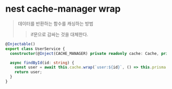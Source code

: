 # nest cache-manager wrap

> 데이터를 반환하는 함수를 캐싱하는 방법
>
> > if문으로 감싸는 것을 대체한다.

```ts
@Injectable()
export class UserService {
  constructor(@Inject(CACHE_MANAGER) private readonly cache: Cache, private readonly prisma: PrismaService) {}

  async findById(id: string) {
    const user = await this.cache.wrap(`user:${id}`, () => this.prisma.user.findUnique({ where: { id } }), 1000);
    return user;
  }
}
```
